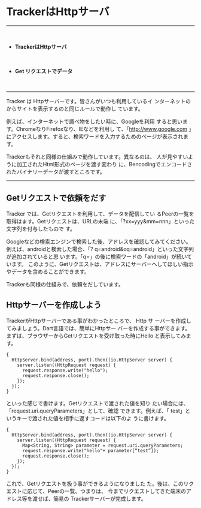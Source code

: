 # TrackerはHttpサーバ
<hr>
<br>

* **TrackerはHttpサーバ**

<br>

* **Get リクエストでデータ**

<br>

<hr>

Tracker は Httpサーバーです。皆さんがいつも利用しているイ
ンターネットのからサイトを表示するのと同じルールで動作し
ています。

例えば、インターネットで調べ物をしたい時に、Googleを利用
すると思います。ChromeなりFirefoxなり、IEなどを利用し
て、「http://www.google.com 」にアクセスします。すると、検索ワードを入力するためのページが表示されます。

Trackerもそれと同様の仕組みで動作しています。異なるのは、
人が見やすいように加工されたHtml形式のページを渡す変わり
に、Bencodingでエンコードされたバイナリーデータが渡すところです。

<hr style="page-break-before: always;">


## Getリクエストで依頼をだす

Tracker では、Getリクエストを利用して、データを配信してい
るPeerの一覧を取得はます。Getリクエストは、URLの末端
に、「?xx=yyy&mm=nnn」といった文字列を付与したもので
す。

Googleなどの検索エンジンで検索した後、アドレスを確認してみてください。例えば、androidと検索した場合、「?
q=android&oq=android」といった文字列が追加されていると思
います。「q=」の後に検索ワードの「android」が続いています。
このように、Getリクエストは、アドレスにサーバーへしてほしい指示やデータを含めることができます。

Trackerも同様の仕組みで、依頼をだしています。


## Httpサーバーを作成しよう

TrackerがHttpサーバーである事がわかったところで、 Http サ
ーバーを作成してみましょう。Dart言語では、簡単にHttpサー
バーを作成する事ができます。
まずは、ブラウザーからGetリクエストを受け取った時にHello
と表示してみます。

```
{
  HttpServer.bind(address, port).then((io.HttpServer server) {
    server.listen((HttpRequest request) {
      request.response.write("hello");
      request.response.close();
    });
  });
}
```

といった感じで書けます。Getリクエストで渡された値を知り
たい場合には、「request.uri.queryParameters」として、確認
できます。例えば、「
test」というキーで渡された値を相手に返すコードは以下のよ
うに書けます。

```
{
  HttpServer.bind(address, port).then((io.HttpServer server) {
    server.listen((HttpRequest request) {
      Map<String, String> parameter = request.uri.queryParameters;
      request.response.write("hello"+ parameter[“test”]);
      request.response.close();
    });
  });
}
```

これで、Getリクエストを扱う事ができるようになりました
た。後は、このリクエストに応じて、Peerの一覧、つまりは、
今までリクエストしてきた端末のアドレス等を渡せば、簡易の
Trackerサーバーが完成します。


